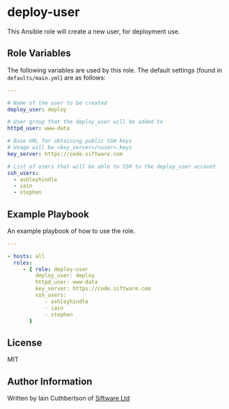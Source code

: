 deploy-user
===========

This Ansible role will create a new user, for deployment use.

Role Variables
--------------

The following variables are used by this role. The default settings (found in `defaults/main.yml`) are as follows:

```yaml
---

# Name of the user to be created
deploy_user: deploy

# User group that the deploy_user will be added to
httpd_user: www-data

# Base URL for obtaining public SSH keys
# Usage will be <key_server>/<user>.keys
key_server: https://code.siftware.com

# List of users that will be able to SSH to the deploy_user account
ssh_users:
  - ashleyhindle
  - iain
  - stephen
```

Example Playbook
----------------

An example playbook of how to use the role.

```yaml
---

- hosts: all
  roles:
     - { role: deploy-user
         deploy_user: deploy
         httpd_user: www-data
         key_server: https://code.siftware.com
         ssh_users:
            - ashleyhindle
            - iain
            - stephen
       }
```

License
-------

MIT

Author Information
------------------

Written by Iain Cuthbertson of [Siftware Ltd](http://siftware.com/)

